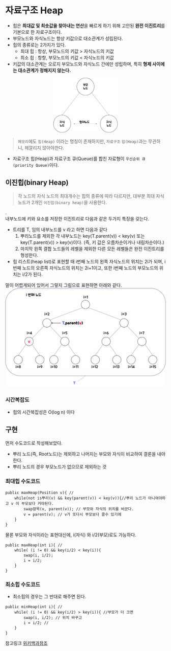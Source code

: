 # 자료구조 Heap
- 힙은 **최대값 및 최솟값을 찾아내는 연산**을 빠르게 하기 위해 고안된 **완전 이진트리**를 기본으로 한 자료구조이다.
- 부모노드와 자식노드는 항상 키값으로 대소관계가 성립된다. 
- 힙의 종류로는 2가지가 있다.
  - 최대 힙 : 항상, 부모노드의 키값 > 자식노드의 키값     
  - 최소 힙 : 항항, 부모노드의 키값 < 자식노드의 키값
- 키값의 대소관계는 오로지 부모노드와 자식노드 간에만 성립하며, 특히 **형제 사이에는 대소관계가 정해지지 않는다.**
<p align =center><img src="/images/4.ProgrammingLanguage/1.Java/dataStructure/Heap_binaryHeap.png" width = 40%></p>

> `메모리`에도 `힙(Heap)` 이라는 명칭이 존재하지만, `자료구조` `힙(Heap)`과는 무관하니, 헤깔리지 않아야한다.

- 자료구조 힙(Heap)과 자료구조 큐(Queue)를 합친 자료형이 `우선순위 큐(priority Queue)`이다.

## 이진힙(binary Heap)
> 각 노드의 자식 노드의 최대개수는 힙의 종류에 따라 다르지만, 대부분 최대 자식노드가 2개인 `이진힙(binary heap)`을 사용한다.    

.  
내부노드에 키와 요소를 저장한 이진트리로 다음과 같은 두가지 특징을 갖는다. 
  - 트리를 T, 임의 내부노드를 v 라고 하면 다음과 같다
    1. 뿌리노드를 제외한 각 내부노드는 key(T.parent(v)) < key(v) 또는 key(T.parent(v)) > key(v)이다. (즉, 키 값은 오름차순이거나 내림차순이다.)
    2. 마지막 왼쪽 결합 노드들의 레벨을 제외한 다른 모든 레벨들은 완전 이진트리를 형성한다. 
 - 힙 리스트(heap list)로 표현할 때 i번째 노드의 왼쪽 자식노드의 위치는 2i가 되며, i번째 노드의 오른쪽 자식노드의 위치는 2i+1이고, 또한 i번째 노드의 부모노드의 위치는 i/2가 된다.    

말이 어렵게되어 있어서 그렇지 그림으로 표현하면 아래와 같다.   
<img src="/images/4.ProgrammingLanguage/1.Java/dataStructure/Heap_config.png">

### 시간복잡도
- 힙의 시간복잡성은 O(log n) 이다


## 구현
먼저 수도코드로 작성해보았다.
- 뿌리 노드(즉, Root노드)는 제외하고 나머지는 부모와 자식이 비교하여 결론을 내야한다. 
- 뿌리 노드의 경우 부모노드가 없으므로 제외하는 것

### 최대힙 수도코드
```
public maxHeap(Position v){ // 
    while(not is뿌리(v) && key(parent(v)) < key(v)){//뿌리 노드가 아니여야하고 v 이 부모보다 커야된다.
        swap항목(v, parent(v)); // 부모와 자식의 위치를 바꾼다.
        v = parent(v); // v가 또다시 부모보다 클수 있기에
    }
}
```
물론 부모와 자식이라는 표현대신에, i(자식) 와 i/2(부모)로도 가능하다. 

```
public maxHeap(int i){ // 
    while( (i != 0) && key(i/2) < key(i)){
        swap(i, i/2); 
        i = i/2; 
    }
}
```



### 최소힙 수도코드 
- 최소힙의 경우는 그 반대로 해주면 된다. 
```
public minHeap(int i){ // 
    while( (i != 0) && key(i/2) > key(i)){ //부모가 더 크면 
        swap(i, i/2); // 위치 바꾸고
        i = i/2; //
    }
}
```




참고링크  [위키백과참조](https://ko.wikipedia.org/wiki/%ED%9E%99_(%EC%9E%90%EB%A3%8C_%EA%B5%AC%EC%A1%B0))
